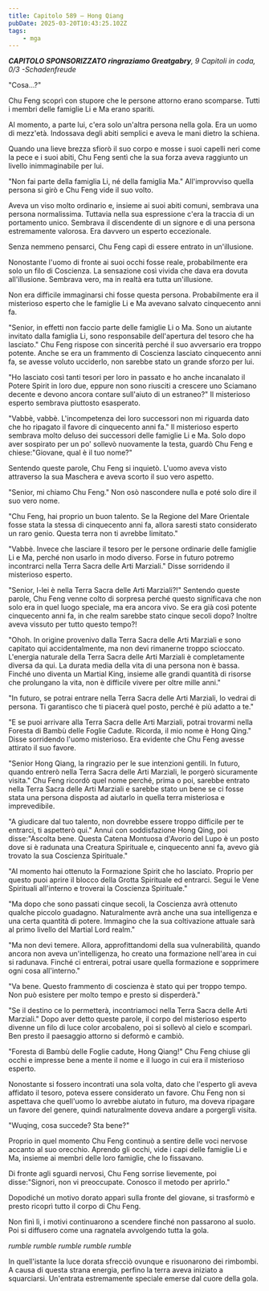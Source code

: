 ```yaml
---
title: Capitolo 589 – Hong Qiang
pubDate: 2025-03-20T10:43:25.102Z
tags:
    - mga
---
```



<em><strong>CAPITOLO SPONSORIZZATO ringraziamo Greatgabry</strong>,
9 Capitoli in coda, 0/3
-Schadenfreude</em>


"Cosa...?"


Chu Feng scoprì con stupore che le persone attorno erano scomparse. Tutti i membri delle famiglie Li e Ma erano spariti.


Al momento, a parte lui, c'era solo un'altra persona nella gola. Era un uomo di mezz'età. Indossava degli abiti semplici e aveva le mani dietro la schiena.


Quando una lieve brezza sfiorò il suo corpo e mosse i suoi capelli neri come la pece e i suoi abiti, Chu Feng sentì che la sua forza aveva raggiunto un livello inimmaginabile per lui.


"Non fai parte della famiglia Li, né della famiglia Ma." All'improvviso quella persona si girò e Chu Feng vide il suo volto.


Aveva un viso molto ordinario e, insieme ai suoi abiti comuni, sembrava una persona normalissima. Tuttavia nella sua espressione c'era la traccia di un portamento unico. Sembrava il discendente di un signore e di una persona estremamente valorosa. Era davvero un esperto eccezionale.


Senza nemmeno pensarci, Chu Feng capì di essere entrato in un'illusione.


Nonostante l'uomo di fronte ai suoi occhi fosse reale, probabilmente era solo un filo di Coscienza. La sensazione così vivida che dava era dovuta all'illusione. Sembrava vero, ma in realtà era tutta un'illusione.


Non era difficile immaginarsi chi fosse questa persona. Probabilmente era il misterioso esperto che le famiglie Li e Ma avevano salvato cinquecento anni fa.


"Senior, in effetti non faccio parte delle famiglie Li o Ma. Sono un aiutante invitato dalla famiglia Li, sono responsabile dell'apertura del tesoro che ha lasciato." Chu Feng rispose con sincerità perché il suo avversario era troppo potente. Anche se era un frammento di Coscienza lasciato cinquecento anni fa, se avesse voluto ucciderlo, non sarebbe stato un grande sforzo per lui.


"Ho lasciato così tanti tesori per loro in passato e ho anche incanalato il Potere Spirit in loro due, eppure non sono riusciti a crescere uno Sciamano decente e devono ancora contare sull'aiuto di un estraneo?" Il misterioso esperto sembrava piuttosto esasperato.


"Vabbè, vabbè. L'incompetenza dei loro successori non mi riguarda dato che ho ripagato il favore di cinquecento anni fa." Il misterioso esperto sembrava molto deluso dei successori delle famiglie Li e Ma. Solo dopo aver sospirato per un po' sollevò nuovamente la testa, guardò Chu Feng e chiese:"Giovane, qual è il tuo nome?"


Sentendo queste parole, Chu Feng si inquietò. L'uomo aveva visto attraverso la sua Maschera e aveva scorto il suo vero aspetto.


"Senior, mi chiamo Chu Feng." Non osò nascondere nulla e poté solo dire il suo vero nome.


"Chu Feng, hai proprio un buon talento. Se la Regione del Mare Orientale fosse stata la stessa di cinquecento anni fa, allora saresti stato considerato un raro genio. Questa terra non ti avrebbe limitato."


"Vabbè. Invece che lasciare il tesoro per le persone ordinarie delle famiglie Li e Ma, perché non usarlo in modo diverso. Forse in futuro potremo incontrarci nella Terra Sacra delle Arti Marziali." Disse sorridendo il misterioso esperto.


"Senior, l-lei è nella Terra Sacra delle Arti Marziali?!" Sentendo queste parole, Chu Feng venne colto di sorpresa perché questo significava che non solo era in quel luogo speciale, ma era ancora vivo. Se era già così potente cinquecento anni fa, in che realm sarebbe stato cinque secoli dopo? Inoltre aveva vissuto per tutto questo tempo?!


"Ohoh. In origine provenivo dalla Terra Sacra delle Arti Marziali e sono capitato qui accidentalmente, ma non devi rimanerne troppo scioccato. L'energia naturale della Terra Sacra delle Arti Marziali è completamente diversa da qui. La durata media della vita di una persona non è bassa. Finché uno diventa un Martial King, insieme alle grandi quantità di risorse che prolungano la vita, non è difficile vivere per oltre mille anni."


"In futuro, se potrai entrare nella Terra Sacra delle Arti Marziali, lo vedrai di persona. Ti garantisco che ti piacerà quel posto, perché è più adatto a te."


"E se puoi arrivare alla Terra Sacra delle Arti Marziali, potrai trovarmi nella Foresta di Bambù delle Foglie Cadute. Ricorda, il mio nome è Hong Qing." Disse sorridendo l'uomo misterioso. Era evidente che Chu Feng avesse attirato il suo favore.


"Senior Hong Qiang, la ringrazio per le sue intenzioni gentili. In futuro, quando entrerò nella Terra Sacra delle Arti Marziali, le porgerò sicuramente visita." Chu Feng ricordò quel nome perché, prima o poi, sarebbe entrato nella Terra Sacra delle Arti Marziali e sarebbe stato un bene se ci fosse stata una persona disposta ad aiutarlo in quella terra misteriosa e imprevedibile.


"A giudicare dal tuo talento, non dovrebbe essere troppo difficile per te entrarci, ti aspetterò qui." Annuì con soddisfazione Hong Qing, poi disse:"Ascolta bene. Questa Catena Montuosa d'Avorio del Lupo è un posto dove si è radunata una Creatura Spirituale e, cinquecento anni fa, avevo già trovato la sua Coscienza Spirituale."


"Al momento hai ottenuto la Formazione Spirit che ho lasciato. Proprio per questo puoi aprire il blocco della Grotta Spirituale ed entrarci. Segui le Vene Spirituali all'interno e troverai la Coscienza Spirituale."


"Ma dopo che sono passati cinque secoli, la Coscienza avrà ottenuto qualche piccolo guadagno. Naturalmente avrà anche una sua intelligenza e una certa quantità di potere. Immagino che la sua coltivazione attuale sarà al primo livello del Martial Lord realm."


"Ma non devi temere. Allora, approfittandomi della sua vulnerabilità, quando ancora non aveva un'intelligenza, ho creato una formazione nell'area in cui si radunava. Finché ci entrerai, potrai usare quella formazione e sopprimere ogni cosa all'interno."


"Va bene. Questo frammento di coscienza è stato qui per troppo tempo. Non può esistere per molto tempo e presto si disperderà."


"Se il destino ce lo permetterà, incontriamoci nella Terra Sacra delle Arti Marziali." Dopo aver detto queste parole, il corpo del misterioso esperto divenne un filo di luce color arcobaleno, poi si sollevò al cielo e scomparì. Ben presto il paesaggio attorno si deformò e cambiò.


"Foresta di Bambù delle Foglie cadute, Hong Qiang!" Chu Feng chiuse gli occhi e impresse bene a mente il nome e il luogo in cui era il misterioso esperto.


Nonostante si fossero incontrati una sola volta, dato che l'esperto gli aveva affidato il tesoro, poteva essere considerato un favore. Chu Feng non si aspettava che quell'uomo lo avrebbe aiutato in futuro, ma doveva ripagare un favore del genere, quindi naturalmente doveva andare a porgergli visita.


"Wuqing, cosa succede? Sta bene?"


Proprio in quel momento Chu Feng continuò a sentire delle voci nervose accanto al suo orecchio. Aprendo gli occhi, vide i capi delle famiglie Li e Ma, insieme ai membri delle loro famiglie, che lo fissavano.


Di fronte agli sguardi nervosi, Chu Feng sorrise lievemente, poi disse:"Signori, non vi preoccupate. Conosco il metodo per aprirlo."


Dopodiché un motivo dorato apparì sulla fronte del giovane, si trasformò e presto ricoprì tutto il corpo di Chu Feng.


Non finì lì, i motivi continuarono a scendere finché non passarono al suolo. Poi si diffusero come una ragnatela avvolgendo tutta la gola.


*rumble rumble rumble rumble rumble*


In quell'istante la luce dorata sfrecciò ovunque e risuonarono dei rimbombi. A causa di questa strana energia, perfino la terra aveva iniziato a squarciarsi. Un'entrata estremamente speciale emerse dal cuore della gola.
                                


                                



